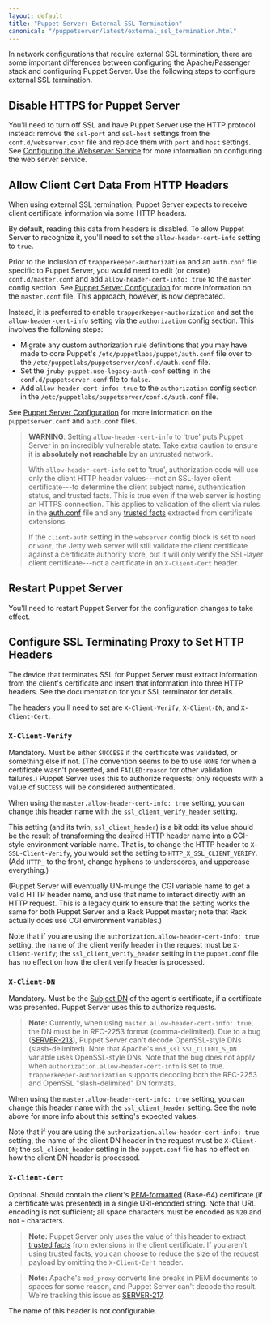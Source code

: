 ```yaml
---
layout: default
title: "Puppet Server: External SSL Termination"
canonical: "/puppetserver/latest/external_ssl_termination.html"
---
```



In network configurations that require external SSL termination, there are some important differences between configuring the Apache/Passenger stack and configuring Puppet Server. Use the following steps to configure external SSL termination.

## Disable HTTPS for Puppet Server

You'll need to turn off SSL and have Puppet Server use the HTTP protocol instead: remove the `ssl-port` and `ssl-host` settings from the `conf.d/webserver.conf` file and replace them with `port` and `host` settings. See [Configuring the Webserver Service](https://github.com/puppetlabs/trapperkeeper-webserver-jetty9/blob/master/doc/jetty-config.md) for more information on configuring the web server service.

## Allow Client Cert Data From HTTP Headers

When using external SSL termination, Puppet Server expects to receive client certificate information via some HTTP headers.

By default, reading this data from headers is disabled.  To allow Puppet Server
to recognize it, you'll need to set the `allow-header-cert-info` setting to `true`.

Prior to the inclusion of `trapperkeeper-authorization` and an `auth.conf` file
specific to Puppet Server, you would need to edit (or create) `conf.d/master.conf`
and add `allow-header-cert-info: true` to the `master` config section.  See
[Puppet Server Configuration](./configuration.markdown) for more information on
the `master.conf` file.  This approach, however, is now deprecated.

Instead, it is preferred to enable `trapperkeeper-authorization` and
set the `allow-header-cert-info` setting via the `authorization` config
section.  This involves the following steps:

* Migrate any custom authorization rule definitions that you may have made to core Puppet's
 `/etc/puppetlabs/puppet/auth.conf` file over to the
 `/etc/puppetlabs/puppetserver/conf.d/auth.conf` file.
* Set the `jruby-puppet.use-legacy-auth-conf` setting in the
 `conf.d/puppetserver.conf` file to `false`.
* Add `allow-header-cert-info: true` to the `authorization` config section in
 the `/etc/puppetlabs/puppetserver/conf.d/auth.conf` file.

See [Puppet Server Configuration](./configuration.markdown) for more information
on the `puppetserver.conf` and `auth.conf` files.

> **WARNING**: Setting `allow-header-cert-info` to 'true' puts Puppet Server in an incredibly vulnerable state. Take extra caution to ensure it is **absolutely not reachable** by an untrusted network.
>
> With `allow-header-cert-info` set to 'true', authorization code will use only the client HTTP header values---not an SSL-layer client certificate---to determine the client subject name, authentication status, and trusted facts. This is true even if the web server is hosting an HTTPS connection. This applies to validation of the client via rules in the [auth.conf](/guides/rest_auth_conf.html) file and any [trusted facts][trusted] extracted from certificate extensions.
>
> If the `client-auth` setting in the `webserver` config block is set to `need` or `want`, the Jetty web server will still validate the client certificate against a certificate authority store, but it will only verify the SSL-layer client certificate---not a certificate in an  `X-Client-Cert` header.


## Restart Puppet Server

You'll need to restart Puppet Server for the configuration changes to take effect.

## Configure SSL Terminating Proxy to Set HTTP Headers

The device that terminates SSL for Puppet Server must extract information from the client's certificate and insert that information into three HTTP headers. See the documentation for your SSL terminator for details.

The headers you'll need to set are `X-Client-Verify`, `X-Client-DN`, and `X-Client-Cert`.

### `X-Client-Verify`

Mandatory. Must be either `SUCCESS` if the certificate was validated, or something else if not. (The convention seems to be to use `NONE` for when a certificate wasn't presented, and `FAILED:reason` for other validation failures.) Puppet Server uses this to authorize requests; only requests with a value of `SUCCESS` will be considered authenticated.

When using the `master.allow-header-cert-info: true` setting, you can change this header name with [the `ssl_client_verify_header` setting.](/puppet/latest/reference/configuration.html#sslclientverifyheader)

This setting (and its twin, `ssl_client_header`) is a bit odd: its value should be the result of transforming the desired HTTP header name into a CGI-style environment variable name. That is, to change the HTTP header to `X-SSL-Client-Verify`, you would set the setting to `HTTP_X_SSL_CLIENT_VERIFY`. (Add `HTTP_` to the front, change hyphens to underscores, and uppercase everything.)

(Puppet Server will eventually UN-munge the CGI variable name to get a valid HTTP header name, and use that name to interact directly with an HTTP request. This is a legacy quirk to ensure that the setting works the same for both Puppet Server and a Rack Puppet master; note that Rack actually does use CGI environment variables.)

Note that if you are using the `authorization.allow-header-cert-info: true`
setting, the name of the client verify header in the request must be
`X-Client-Verify`; the `ssl_client_verify_header` setting in the `puppet.conf`
file has no effect on how the client verify header is processed.

### `X-Client-DN`

Mandatory. Must be the [Subject DN][] of the agent's certificate, if a certificate was presented. Puppet Server uses this to authorize requests.

> **Note:** Currently, when using `master.allow-header-cert-info: true`, the DN must be in RFC-2253 format (comma-delimited). Due to a bug ([SERVER-213](https://tickets.puppet.com/browse/SERVER-213)), Puppet Server can't decode OpenSSL-style DNs (slash-delimited). Note that Apache's `mod_ssl` `SSL_CLIENT_S_DN` variable uses OpenSSL-style DNs.  Note
 that the bug does not apply when `authorization.allow-header-cert-info` is set
 to true.  `trapperkeeper-authorization` supports decoding both the RFC-2253
 and OpenSSL "slash-delimited" DN formats.

When using the `master.allow-header-cert-info: true` setting, you can change this header name with [the `ssl_client_header` setting.](/puppet/latest/reference/configuration.html#sslclientheader) See the note above for more info about this setting's expected values.

Note that if you are using the `authorization.allow-header-cert-info: true`
setting, the name of the client DN header in the request must be
`X-Client-DN`; the `ssl_client_header` setting in the `puppet.conf` file has no
effect on how the client DN header is processed.

[subject dn]: /background/ssl/cert_anatomy.html#the-subject-dn-cn-certname-etc

### `X-Client-Cert`

Optional. Should contain the client's [PEM-formatted][pem format] (Base-64) certificate (if a certificate was presented) in a single URI-encoded string. Note that URL encoding is not sufficient; all space characters must be encoded as `%20` and not `+` characters.

> **Note:** Puppet Server only uses the value of this header to extract [trusted facts][trusted] from extensions in the client certificate. If you aren't using trusted facts, you can choose to reduce the size of the request payload by omitting the `X-Client-Cert` header.

> **Note:** Apache's `mod_proxy` converts line breaks in PEM documents to spaces for some reason, and Puppet Server can't decode the result. We're tracking this issue as [SERVER-217](https://tickets.puppetlabs.com/browse/SERVER-217).

The name of this header is not configurable.

[pem format]: /background/ssl/cert_anatomy.html#pem-file
[trusted]: /puppet/latest/reference/lang_facts_and_builtin_vars.html#trusted-facts